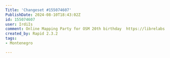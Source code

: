 ```yaml
---
Title: 'Changeset #155074607'
PublishDate: 2024-08-10T18:43:02Z
id: 155074607
user: IrdiIs
comment: Online Mapping Party for OSM 20th birthday  https://librelabs.cc/blog/openstreetmap-online-mapping-party/
created_by: Rapid 2.3.2
tags:
- Montenegro

---
```

